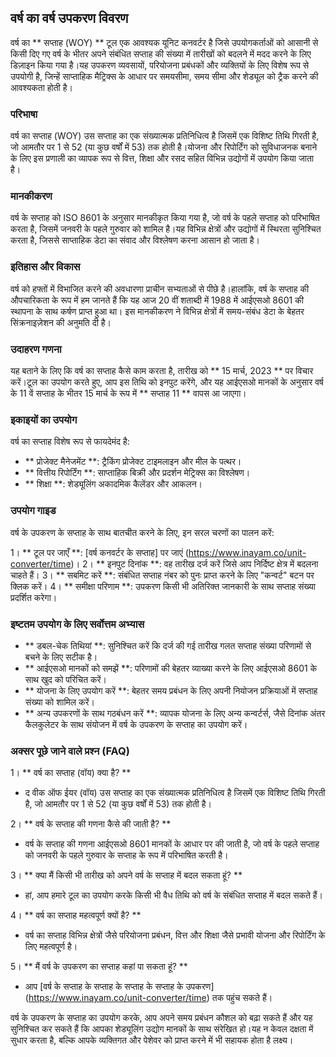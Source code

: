 ## वर्ष का वर्ष उपकरण विवरण

वर्ष का ** सप्ताह (WOY) ** टूल एक आवश्यक यूनिट कनवर्टर है जिसे उपयोगकर्ताओं को आसानी से किसी दिए गए वर्ष के भीतर अपने संबंधित सप्ताह की संख्या में तारीखों को बदलने में मदद करने के लिए डिज़ाइन किया गया है।यह उपकरण व्यवसायों, परियोजना प्रबंधकों और व्यक्तियों के लिए विशेष रूप से उपयोगी है, जिन्हें साप्ताहिक मैट्रिक्स के आधार पर समयसीमा, समय सीमा और शेड्यूल को ट्रैक करने की आवश्यकता होती है।

### परिभाषा

वर्ष का सप्ताह (WOY) उस सप्ताह का एक संख्यात्मक प्रतिनिधित्व है जिसमें एक विशिष्ट तिथि गिरती है, जो आमतौर पर 1 से 52 (या कुछ वर्षों में 53) तक होती है।योजना और रिपोर्टिंग को सुविधाजनक बनाने के लिए इस प्रणाली का व्यापक रूप से वित्त, शिक्षा और रसद सहित विभिन्न उद्योगों में उपयोग किया जाता है।

### मानकीकरण

वर्ष के सप्ताह को ISO 8601 के अनुसार मानकीकृत किया गया है, जो वर्ष के पहले सप्ताह को परिभाषित करता है, जिसमें जनवरी के पहले गुरुवार को शामिल है।यह विभिन्न क्षेत्रों और उद्योगों में स्थिरता सुनिश्चित करता है, जिससे साप्ताहिक डेटा का संवाद और विश्लेषण करना आसान हो जाता है।

### इतिहास और विकास

वर्ष को हफ्तों में विभाजित करने की अवधारणा प्राचीन सभ्यताओं से पीछे है।हालांकि, वर्ष के सप्ताह की औपचारिकता के रूप में हम जानते हैं कि यह आज 20 वीं शताब्दी में 1988 में आईएसओ 8601 की स्थापना के साथ कर्षण प्राप्त हुआ था। इस मानकीकरण ने विभिन्न क्षेत्रों में समय-संबंध डेटा के बेहतर सिंक्रनाइज़ेशन की अनुमति दी है।

### उदाहरण गणना

यह बताने के लिए कि वर्ष का सप्ताह कैसे काम करता है, तारीख को ** 15 मार्च, 2023 ** पर विचार करें।टूल का उपयोग करते हुए, आप इस तिथि को इनपुट करेंगे, और यह आईएसओ मानकों के अनुसार वर्ष के 11 वें सप्ताह के भीतर 15 मार्च के रूप में ** सप्ताह 11 ** वापस आ जाएगा।

### इकाइयों का उपयोग

वर्ष का सप्ताह विशेष रूप से फायदेमंद है:

- ** प्रोजेक्ट मैनेजमेंट **: ट्रैकिंग प्रोजेक्ट टाइमलाइन और मील के पत्थर।
- ** वित्तीय रिपोर्टिंग **: साप्ताहिक बिक्री और प्रदर्शन मेट्रिक्स का विश्लेषण।
- ** शिक्षा **: शेड्यूलिंग अकादमिक कैलेंडर और आकलन।

### उपयोग गाइड

वर्ष के उपकरण के सप्ताह के साथ बातचीत करने के लिए, इन सरल चरणों का पालन करें:

1। ** टूल पर जाएँ **: [वर्ष कनवर्टर के सप्ताह] पर जाएं (https://www.inayam.co/unit-converter/time)।
2। ** इनपुट दिनांक **: वह तारीख दर्ज करें जिसे आप निर्दिष्ट क्षेत्र में बदलना चाहते हैं।
3। ** सबमिट करें **: संबंधित सप्ताह नंबर को पुनः प्राप्त करने के लिए "कन्वर्ट" बटन पर क्लिक करें।
4। ** समीक्षा परिणाम **: उपकरण किसी भी अतिरिक्त जानकारी के साथ सप्ताह संख्या प्रदर्शित करेगा।

### इष्टतम उपयोग के लिए सर्वोत्तम अभ्यास

- ** डबल-चेक तिथियां **: सुनिश्चित करें कि दर्ज की गई तारीख गलत सप्ताह संख्या परिणामों से बचने के लिए सटीक है।
- ** आईएसओ मानकों को समझें **: परिणामों की बेहतर व्याख्या करने के लिए आईएसओ 8601 के साथ खुद को परिचित करें।
- ** योजना के लिए उपयोग करें **: बेहतर समय प्रबंधन के लिए अपनी नियोजन प्रक्रियाओं में सप्ताह संख्या को शामिल करें।
- ** अन्य उपकरणों के साथ गठबंधन करें **: व्यापक योजना के लिए अन्य कन्वर्टर्स, जैसे दिनांक अंतर कैलकुलेटर के साथ संयोजन में वर्ष के उपकरण के सप्ताह का उपयोग करें।

### अक्सर पूछे जाने वाले प्रश्न (FAQ)

1। ** वर्ष का सप्ताह (वॉय) क्या है? **
- द वीक ऑफ ईयर (वॉय) उस सप्ताह का एक संख्यात्मक प्रतिनिधित्व है जिसमें एक विशिष्ट तिथि गिरती है, जो आमतौर पर 1 से 52 (या कुछ वर्षों में 53) तक होती है।

2। ** वर्ष के सप्ताह की गणना कैसे की जाती है? **
- वर्ष के सप्ताह की गणना आईएसओ 8601 मानकों के आधार पर की जाती है, जो वर्ष के पहले सप्ताह को जनवरी के पहले गुरुवार के सप्ताह के रूप में परिभाषित करती है।

3। ** क्या मैं किसी भी तारीख को अपने वर्ष के सप्ताह में बदल सकता हूं? **
- हां, आप हमारे टूल का उपयोग करके किसी भी वैध तिथि को वर्ष के संबंधित सप्ताह में बदल सकते हैं।

4। ** वर्ष का सप्ताह महत्वपूर्ण क्यों है? **
- वर्ष का सप्ताह विभिन्न क्षेत्रों जैसे परियोजना प्रबंधन, वित्त और शिक्षा जैसे प्रभावी योजना और रिपोर्टिंग के लिए महत्वपूर्ण है।

5। ** मैं वर्ष के उपकरण का सप्ताह कहां पा सकता हूं? **
- आप [वर्ष के सप्ताह के सप्ताह के सप्ताह के सप्ताह के उपकरण] (https://www.inayam.co/unit-converter/time) तक पहुंच सकते हैं।

वर्ष के उपकरण के सप्ताह का उपयोग करके, आप अपने समय प्रबंधन कौशल को बढ़ा सकते हैं और यह सुनिश्चित कर सकते हैं कि आपका शेड्यूलिंग उद्योग मानकों के साथ संरेखित हो।यह न केवल दक्षता में सुधार करता है, बल्कि आपके व्यक्तिगत और पेशेवर को प्राप्त करने में भी सहायक होता है लक्ष्य।